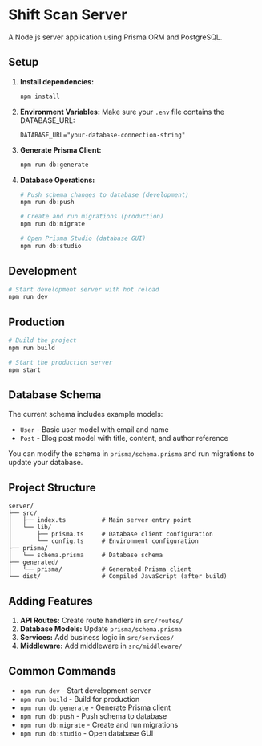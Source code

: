 # Shift Scan Server

A Node.js server application using Prisma ORM and PostgreSQL.

## Setup

1. **Install dependencies:**

   ```bash
   npm install
   ```

2. **Environment Variables:**
   Make sure your `.env` file contains the DATABASE_URL:

   ```
   DATABASE_URL="your-database-connection-string"
   ```

3. **Generate Prisma Client:**

   ```bash
   npm run db:generate
   ```

4. **Database Operations:**

   ```bash
   # Push schema changes to database (development)
   npm run db:push

   # Create and run migrations (production)
   npm run db:migrate

   # Open Prisma Studio (database GUI)
   npm run db:studio
   ```

## Development

```bash
# Start development server with hot reload
npm run dev
```

## Production

```bash
# Build the project
npm run build

# Start the production server
npm start
```

## Database Schema

The current schema includes example models:

- `User` - Basic user model with email and name
- `Post` - Blog post model with title, content, and author reference

You can modify the schema in `prisma/schema.prisma` and run migrations to update your database.

## Project Structure

```
server/
├── src/
│   ├── index.ts          # Main server entry point
│   └── lib/
│       ├── prisma.ts     # Database client configuration
│       └── config.ts     # Environment configuration
├── prisma/
│   └── schema.prisma     # Database schema
├── generated/
│   └── prisma/           # Generated Prisma client
└── dist/                 # Compiled JavaScript (after build)
```

## Adding Features

1. **API Routes:** Create route handlers in `src/routes/`
2. **Database Models:** Update `prisma/schema.prisma`
3. **Services:** Add business logic in `src/services/`
4. **Middleware:** Add middleware in `src/middleware/`

## Common Commands

- `npm run dev` - Start development server
- `npm run build` - Build for production
- `npm run db:generate` - Generate Prisma client
- `npm run db:push` - Push schema to database
- `npm run db:migrate` - Create and run migrations
- `npm run db:studio` - Open database GUI
